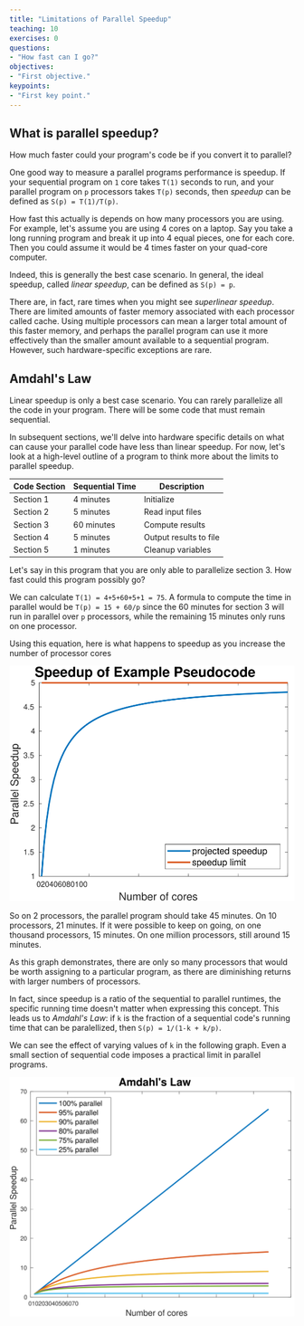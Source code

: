 ```yaml
---
title: "Limitations of Parallel Speedup"
teaching: 10
exercises: 0
questions:
- "How fast can I go?"
objectives:
- "First objective."
keypoints:
- "First key point."
---
```


## What is parallel speedup?

How much faster could your program's code be if you convert it to parallel?

One good way to measure a parallel programs performance is speedup.  If your sequential program on `1` core takes `T(1)` seconds to run, and your parallel program on `p` processors takes `T(p)` seconds, then *speedup* can be defined as `S(p) = T(1)/T(p)`.

How fast this actually is depends on how many processors you are using.  For example, let's assume you are using 4 cores on a laptop.  Say you take a long running program and break it up into 4 equal pieces, one for each core.  Then you could assume it would be 4 times faster on your quad-core computer.

Indeed, this is generally the best case scenario.  In general, the ideal speedup, called *linear speedup*, can be defined as `S(p) = p`.

There are, in fact, rare times when you might see *superlinear speedup*.  There are limited amounts of faster memory associated with each processor called cache. Using multiple processors can mean a larger total amount of this faster memory, and perhaps the parallel program can use it more effectively than the smaller amount available to a sequential program.  However, such hardware-specific exceptions are rare.

## Amdahl's Law

Linear speedup is only a best case scenario.  You can rarely parallelize all the code in your program.  There will be some code that must remain sequential.

In subsequent sections, we'll delve into hardware specific details on what can cause your parallel code have less than linear speedup.  For now, let's look at a high-level outline of a program to think more about the limits to parallel speedup.

| Code Section | Sequential Time | Description |
| --- | --- | --- |
| Section 1 | 4 minutes | Initialize |
| Section 2 | 5 minutes | Read input files |
| Section 3 | 60 minutes | Compute results |
| Section 4 | 5 minutes | Output results to file |
| Section 5 | 1 minutes | Cleanup variables |

Let's say in this program that you are only able to parallelize section 3.  How fast could this program possibly go?

We can calculate `T(1) = 4+5+60+5+1 = 75`.  A formula to compute the time in parallel would be `T(p) = 15 + 60/p` since the 60 minutes for section 3 will run in parallel over `p` processors, while the remaining 15 minutes only runs on one processor.

Using this equation, here is what happens to speedup as you increase the number of processor cores

![Pseudocode Speedup Limit](../fig/speedup.svg)

So on 2 processors, the parallel program should take 45 minutes.  On 10 processors, 21 minutes.  If it were possible to keep on going, on one thousand processors, 15 minutes.  On one million processors, still around 15 minutes.

As this graph demonstrates, there are only so many processors that would be worth assigning to a particular program, as there are diminishing returns with larger numbers of processors.

In fact, since speedup is a ratio of the sequential to parallel runtimes, the specific running time doesn't matter when expressing this concept.  This leads us to *Amdahl's Law*: if `k` is the fraction of a sequential code's running time that can be paralellized, then `S(p) = 1/(1-k + k/p)`.

We can see the effect of varying values of `k` in the following graph.  Even a small section of sequential code imposes a practical limit in parallel programs.

![Illustration of Amdahl's Law](../fig/amdahl.svg)
